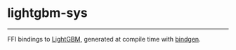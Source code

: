 # lightgbm-sys

---

FFI bindings to [LightGBM](https://github.com/magicalne/LightGBM), generated at compile time with [bindgen](https://github.com/rust-lang/rust-bindgen).
